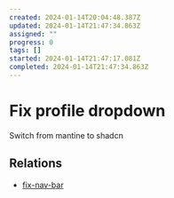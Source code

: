 ```yaml
---
created: 2024-01-14T20:04:48.387Z
updated: 2024-01-14T21:47:34.863Z
assigned: ""
progress: 0
tags: []
started: 2024-01-14T21:47:17.081Z
completed: 2024-01-14T21:47:34.863Z
---
```


# Fix profile dropdown

Switch from mantine to shadcn

## Relations

- [fix-nav-bar](fix-nav-bar.md)
